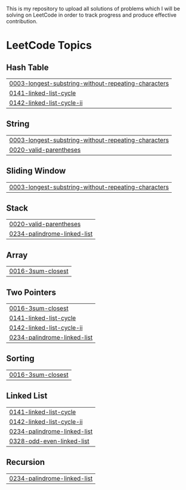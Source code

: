 This is my repository to upload all solutions of problems which I will be solving on LeetCode in order to track progress and produce effective contribution.

<!---LeetCode Topics Start-->
# LeetCode Topics
## Hash Table
|  |
| ------- |
| [0003-longest-substring-without-repeating-characters](https://github.com/tech-dhawal-03/DSA-LeetCode-Problems/tree/master/0003-longest-substring-without-repeating-characters) |
| [0141-linked-list-cycle](https://github.com/tech-dhawal-03/DSA-LeetCode-Problems/tree/master/0141-linked-list-cycle) |
| [0142-linked-list-cycle-ii](https://github.com/tech-dhawal-03/DSA-LeetCode-Problems/tree/master/0142-linked-list-cycle-ii) |
## String
|  |
| ------- |
| [0003-longest-substring-without-repeating-characters](https://github.com/tech-dhawal-03/DSA-LeetCode-Problems/tree/master/0003-longest-substring-without-repeating-characters) |
| [0020-valid-parentheses](https://github.com/tech-dhawal-03/DSA-LeetCode-Problems/tree/master/0020-valid-parentheses) |
## Sliding Window
|  |
| ------- |
| [0003-longest-substring-without-repeating-characters](https://github.com/tech-dhawal-03/DSA-LeetCode-Problems/tree/master/0003-longest-substring-without-repeating-characters) |
## Stack
|  |
| ------- |
| [0020-valid-parentheses](https://github.com/tech-dhawal-03/DSA-LeetCode-Problems/tree/master/0020-valid-parentheses) |
| [0234-palindrome-linked-list](https://github.com/tech-dhawal-03/DSA-LeetCode-Problems/tree/master/0234-palindrome-linked-list) |
## Array
|  |
| ------- |
| [0016-3sum-closest](https://github.com/tech-dhawal-03/DSA-LeetCode-Problems/tree/master/0016-3sum-closest) |
## Two Pointers
|  |
| ------- |
| [0016-3sum-closest](https://github.com/tech-dhawal-03/DSA-LeetCode-Problems/tree/master/0016-3sum-closest) |
| [0141-linked-list-cycle](https://github.com/tech-dhawal-03/DSA-LeetCode-Problems/tree/master/0141-linked-list-cycle) |
| [0142-linked-list-cycle-ii](https://github.com/tech-dhawal-03/DSA-LeetCode-Problems/tree/master/0142-linked-list-cycle-ii) |
| [0234-palindrome-linked-list](https://github.com/tech-dhawal-03/DSA-LeetCode-Problems/tree/master/0234-palindrome-linked-list) |
## Sorting
|  |
| ------- |
| [0016-3sum-closest](https://github.com/tech-dhawal-03/DSA-LeetCode-Problems/tree/master/0016-3sum-closest) |
## Linked List
|  |
| ------- |
| [0141-linked-list-cycle](https://github.com/tech-dhawal-03/DSA-LeetCode-Problems/tree/master/0141-linked-list-cycle) |
| [0142-linked-list-cycle-ii](https://github.com/tech-dhawal-03/DSA-LeetCode-Problems/tree/master/0142-linked-list-cycle-ii) |
| [0234-palindrome-linked-list](https://github.com/tech-dhawal-03/DSA-LeetCode-Problems/tree/master/0234-palindrome-linked-list) |
| [0328-odd-even-linked-list](https://github.com/tech-dhawal-03/DSA-LeetCode-Problems/tree/master/0328-odd-even-linked-list) |
## Recursion
|  |
| ------- |
| [0234-palindrome-linked-list](https://github.com/tech-dhawal-03/DSA-LeetCode-Problems/tree/master/0234-palindrome-linked-list) |
<!---LeetCode Topics End-->